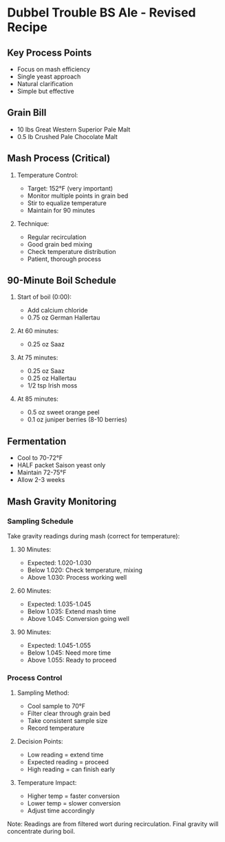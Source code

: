 # Dubbel Trouble BS Ale - Revised Recipe

## Key Process Points
- Focus on mash efficiency
- Single yeast approach
- Natural clarification
- Simple but effective

## Grain Bill
- 10 lbs Great Western Superior Pale Malt
- 0.5 lb Crushed Pale Chocolate Malt

## Mash Process (Critical)
1. Temperature Control:
   - Target: 152°F (very important)
   - Monitor multiple points in grain bed
   - Stir to equalize temperature
   - Maintain for 90 minutes

2. Technique:
   - Regular recirculation
   - Good grain bed mixing
   - Check temperature distribution
   - Patient, thorough process

## 90-Minute Boil Schedule
1. Start of boil (0:00):
   - Add calcium chloride
   - 0.75 oz German Hallertau

2. At 60 minutes:
   - 0.25 oz Saaz

3. At 75 minutes:
   - 0.25 oz Saaz
   - 0.25 oz Hallertau
   - 1/2 tsp Irish moss

4. At 85 minutes:
   - 0.5 oz sweet orange peel
   - 0.1 oz juniper berries (8-10 berries)

## Fermentation
- Cool to 70-72°F
- HALF packet Saison yeast only
- Maintain 72-75°F
- Allow 2-3 weeks

## Mash Gravity Monitoring

### Sampling Schedule
Take gravity readings during mash (correct for temperature):

1. 30 Minutes:
   - Expected: 1.020-1.030
   - Below 1.020: Check temperature, mixing
   - Above 1.030: Process working well

2. 60 Minutes:
   - Expected: 1.035-1.045
   - Below 1.035: Extend mash time
   - Above 1.045: Conversion going well

3. 90 Minutes:
   - Expected: 1.045-1.055
   - Below 1.045: Need more time
   - Above 1.055: Ready to proceed

### Process Control
1. Sampling Method:
   - Cool sample to 70°F
   - Filter clear through grain bed
   - Take consistent sample size
   - Record temperature

2. Decision Points:
   - Low reading = extend time
   - Expected reading = proceed
   - High reading = can finish early

3. Temperature Impact:
   - Higher temp = faster conversion
   - Lower temp = slower conversion
   - Adjust time accordingly

Note: Readings are from filtered wort during recirculation. Final gravity will concentrate during boil.